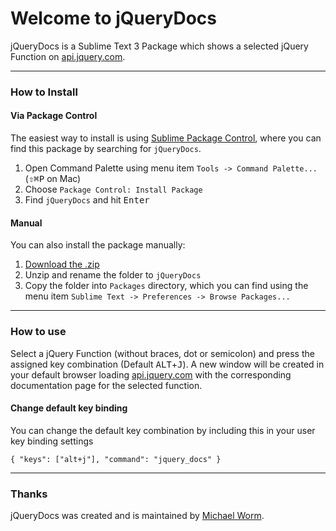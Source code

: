 # Welcome to jQueryDocs

jQueryDocs is a Sublime Text 3 Package which shows a selected jQuery Function on [api.jquery.com](http://api.jquery.com/).

***

### How to Install

#### Via Package Control

The easiest way to install is using [Sublime Package Control](https://sublime.wbond.net), where you can find this package by searching for `jQueryDocs`.

1. Open Command Palette using menu item `Tools -> Command Palette...` (<kbd>⇧</kbd><kbd>⌘</kbd><kbd>P</kbd> on Mac)
2. Choose `Package Control: Install Package`
3. Find `jQueryDocs` and hit <kbd>Enter</kbd>

#### Manual

You can also install the package manually:

1. [Download the .zip](https://github.com/Miw0/jQueryDocs/archive/master.zip)
2. Unzip and rename the folder to `jQueryDocs`
3. Copy the folder into `Packages` directory, which you can find using the menu item `Sublime Text -> Preferences -> Browse Packages...`

***

### How to use

Select a jQuery Function (without braces, dot or semicolon) and press the assigned key combination (Default <kbd>ALT</kbd>+<kbd>J</kbd>).
A new window will be created in your default browser loading [api.jquery.com](http://api.jquery.com/) with the
corresponding documentation page for the selected function.

#### Change default key binding

You can change the default key combination by including this in your user key binding settings

    { "keys": ["alt+j"], "command": "jquery_docs" }

***

### Thanks

jQueryDocs was created and is maintained by [Michael Worm](https://github.com/Miw0).
